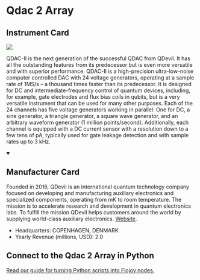 
# Qdac 2 Array

## Instrument Card

<img src="https://v5.airtableusercontent.com/v1/19/19/1691539200000/otz2tUjGTQyVI_U05w-yyw/JwRi7BreETfWul3lb2SYAVJb7t6I22w0ARdxTPXpZeDfFyCPttyJyB82_xH9G1FM75dLrwjyhMRyTxIFqzLdNloq8H3Kiktp9oeloAkDgrY/xUIAXAmuXgvjT7gXw0iWG1Bl8A85YfWnqjVptop823Y"/>
<p>QDAC-II is the next generation of the successful QDAC from QDevil. It has all the outstanding features from its predecessor but is even more versatile and with superior performance. QDAC-II is a high-precision ultra-low-noise computer controlled DAC with 24 voltage generators, operating at a sample rate of 1MS/s – a thousand times faster than its predecessor. It is designed for DC and intermediate-frequency control of quantum devices, including, for example, gate electrodes and flux bias coils in qubits, but is a very versatile instrument that can be used for many other purposes. Each of the 24 channels has five voltage generators working in parallel: One for DC, a sine generator, a triangle generator, a square wave generator, and an arbitrary waveform generator (1 million points/second). Additionally, each channel is equipped with a DC current sensor with a resolution down to a few tens of pA, typically used for gate leakage detection and with sample rates up to 3 kHz.</p>

<details open>
<summary><h2>Manufacturer Card</h2></summary>

Founded in 2016, QDevil is an international quantum technology company focused on developing and manufacturing auxiliary electronics and specialized components, operating from mK to room temperature. The mission is to accelerate research and development in quantum electronics labs. To fulfill the mission QDevil helps customers around the world by supplying world-class auxiliary electronics. <a href="https://qdevil.com/">Website</a>.

<ul>
  <li>Headquarters: COPENHAGEN, DENMARK</li>
  <li>Yearly Revenue (millions, USD): 2.0</li>
</ul>
</details>

## Connect to the Qdac 2 Array in Python

[Read our guide for turning Python scripts into Flojoy nodes.](https://docs.flojoy.ai/custom-nodes/creating-custom-node/)


